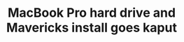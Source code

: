 ---
layout: redirect
title: MacBook Pro hard drive and Mavericks install goes kaput
permalink: /macbook-pro-hard-drive-mavericks-install-goes-kaput-2038/
redirect: /articles/macbook-pro-hard-drive-mavericks-install-goes-kaput/
---